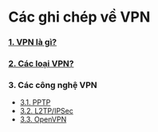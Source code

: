 # Các ghi chép về VPN

### [1. VPN là gì?](.\docs\01-tong-quan-VPN.md)

### [2. Các loại VPN?](.\docs\02-phan-loai-VPN.md)

### 3. Các công nghệ VPN
- [3.1. PPTP](..\docs\03-01-PPTP.md)
- [3.2. L2TP/IPSec](..\docs\03-02-L2TP-IPSec.md)
- [3.3. OpenVPN](..\docs\03-03-OpenVPN.md)